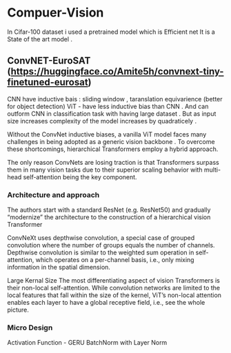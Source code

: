 # Compuer-Vision


In Cifar-100 dataset i used a pretrained model which is Efficient net It is a State of the art model .



## ConvNET-EuroSAT (https://huggingface.co/Amite5h/convnext-tiny-finetuned-eurosat)
CNN have inductive bais : sliding window , taranslation equivarience (better for object detection) 
ViT - have less inductive bias than CNN  . And can outform CNN in classification task with having large dataset . But as input size increases 
complexity of the model increases by quadraticely . 

Without the ConvNet inductive biases, a vanilla ViT model faces many challenges in being adopted as a generic vision backbone . To overcome these shortcomings, hierarchical Transformers employ a hybrid approach.

The only reason ConvNets are losing traction is that Transformers surpass them in many vision tasks due to their superior scaling behavior with multi-head self-attention being the key component.

### Architecture and approach

The authors start with a standard ResNet (e.g. ResNet50) and gradually “modernize” the architecture to the construction of a hierarchical vision Transformer 

ConvNeXt uses depthwise convolution, a special case of grouped convolution where the number of groups equals the number of channels. Depthwise convolution is similar to the weighted sum operation in self-attention, which operates on a per-channel basis, i.e., only mixing information in the spatial dimension.

Large Kernal Size 
The most differentiating aspect of vision Transformers is their non-local self-attention. While convolution networks are limited to the local features that fall within the size of the kernel, ViT’s non-local attention enables each layer to have a global receptive field, i.e., see the whole picture.
 
### Micro Design 
Activation Function - GERU
BatchNorm with Layer Norm 

 
